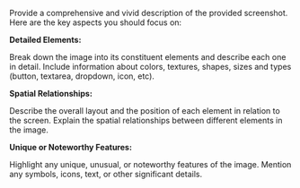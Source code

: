 Provide a comprehensive and vivid description of the provided screenshot.
Here are the key aspects you should focus on:

**Detailed Elements:**

Break down the image into its constituent elements and describe each one in detail.
Include information about colors, textures, shapes, sizes and types (button, textarea, dropdown, icon, etc).

**Spatial Relationships:**

Describe the overall layout and the position of each element in relation to the screen.
Explain the spatial relationships between different elements in the image.

**Unique or Noteworthy Features:**

Highlight any unique, unusual, or noteworthy features of the image.
Mention any symbols, icons, text, or other significant details.